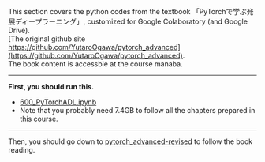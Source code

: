 This section covers the python codes from the textbook 「PyTorchで学ぶ発展ディープラーニング」, customized for Google Colaboratory (and Google Drive).  
[The original github site https://github.com/YutaroOgawa/pytorch_advanced](https://github.com/YutaroOgawa/pytorch_advanced).  
The book content is accessble at the course manaba.  

---

**First, you should run this.**  

* [600_PyTorchADL.ipynb](https://github.com/kameda-yoshinari/IMISToolExeA2021/blob/main/600/600_PyTorchADL.ipynb)
* Note that you probably need 7.4GB to follow all the chapters prepared in this course.

---  
Then, you should go down to [pytorch_advanced-revised](https://github.com/kameda-yoshinari/IMISToolExeA2021/tree/main/600/pytorch_advanced-revised) to follow the book reading.  

